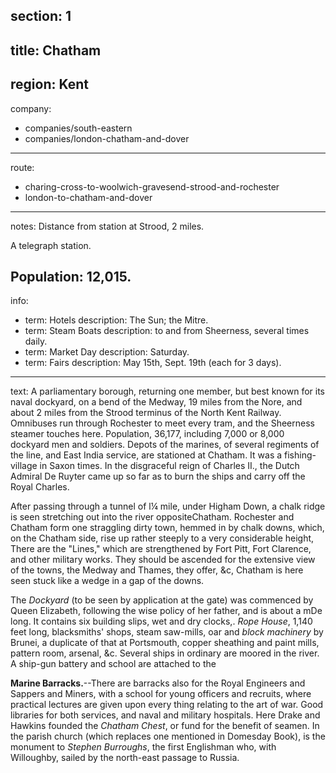 section: 1
----
title: Chatham
----
region: Kent
----
company:
- companies/south-eastern
- companies/london-chatham-and-dover
----
route:
- charing-cross-to-woolwich-gravesend-strood-and-rochester
- london-to-chatham-and-dover
----
notes: Distance from station at Strood, 2 miles.

A telegraph station.

Population: 12,015.
----
info:
- term: Hotels
  description: The Sun; the Mitre.
- term: Steam Boats
  description: to and from Sheerness, several times daily.
- term: Market Day
  description: Saturday.
- term: Fairs
  description: May 15th, Sept. 19th (each for 3 days).
----
text: A parliamentary borough, returning one member, but best known for its naval dockyard, on a bend of the Medway, 19 miles from the Nore, and about 2 miles from the Strood terminus of the North Kent Railway. Omnibuses run through Rochester to meet every tram, and the Sheerness steamer touches here. Population, 36,177, including 7,000 or 8,000 dockyard men and soldiers. Depots of the marines, of several regiments of the line, and East India service, are stationed at Chatham. It was a fishing-village in Saxon times. In the disgraceful reign of Charles II., the Dutch Admiral De Ruyter came up so far as to burn the ships and carry off the Royal Charles.

After passing through a tunnel of l¼ mile, under Higham Down, a chalk ridge is seen stretching out into the river oppositeChatham. Rochester and Chatham form one straggling dirty town, hemmed in by chalk downs, which, on the Chatham side, rise up rather steeply to a very considerable height, There are the "Lines," which are strengthened by Fort Pitt, Fort Clarence, and other military works. They should be ascended for the extensive view of the towns, the Medway and Thames, they offer, &c, Chatham is here seen stuck like a wedge in a gap of the downs.

The *Dockyard* (to be seen by application at the gate) was commenced by Queen Elizabeth, following the wise policy of her father, and is about a mDe long. It contains six building slips, wet and dry clocks,. *Rope House*, 1,140 feet long, blacksmiths' shops, steam saw-mills, oar and *block machinery* by Brunei, a duplicate of that at Portsmouth, copper sheathing and paint mills, pattern room, arsenal, &c. Several ships in ordinary are moored in the river. A ship-gun battery and school are attached to the

**Marine Barracks.**--There are barracks also for the Royal Engineers and Sappers and Miners, with a school for young officers and recruits, where practical lectures are given upon every thing relating to the art of war. Good libraries for both services, and naval and military hospitals. Here Drake and Hawkins founded the *Chatham Chest*, or fund for the benefit of seamen. In the parish church (which replaces one mentioned in Domesday Book), is the monument to *Stephen Burroughs*, the first Englishman who, with Willoughby, sailed by the north-east passage to Russia.
